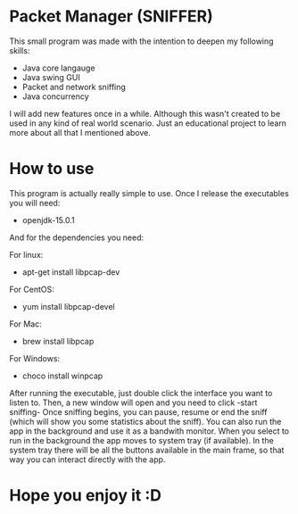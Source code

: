 # Packet Manager (SNIFFER)

This small program was made with the intention to deepen my following skills:

  - Java core langauge
  - Java swing GUI
  - Packet and network sniffing
  - Java concurrency

I will add new features once in a while. Although this wasn't created to be used in any kind of real world scenario. 
Just an educational project to learn more about all that I mentioned above.

# How to use
This program is actually really simple to use. Once I release the executables you will need:
* openjdk-15.0.1

And for the dependencies you need:

For linux:
* apt-get install libpcap-dev 

For CentOS:
* yum install libpcap-devel

For Mac: 
* brew install libpcap

For Windows:
* choco install winpcap

After running the executable, just double click the interface you want to listen to. Then, a new window will open and you need to click -start sniffing-
Once sniffing begins, you can pause, resume or end the sniff (which will show you some statistics about the sniff).
You can also run the app in the background and use it as a bandwith monitor.
When you select to run in the background the app moves to system tray (if available). In the system tray there will be all the buttons available in the main frame, so that way you can interact directly with the app.

# Hope you enjoy it :D


